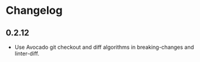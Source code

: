# Changelog

## 0.2.12

- Use Avocado git checkout and diff algorithms in breaking-changes and linter-diff.